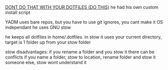 [DONT DO THAT WITH YOUR DOTFILES (DO THIS)](https://www.youtube.com/watch?v=tkUllCAGs3c)
he had his own custom install script


YADM uses bare repos, but you have to use git ignores, you cant make it OS independant
he uses GNU stow


he keeps all dotfiles in home/.dotfiles. 
in stow it uses your current directory, target is 1 folder up from your stow folder 

stow disadvantages: if you rename a folder and you stow it there can be conflicts
if you name a folder, stow to location, rename folder and stow it someone else, stow wont understand it